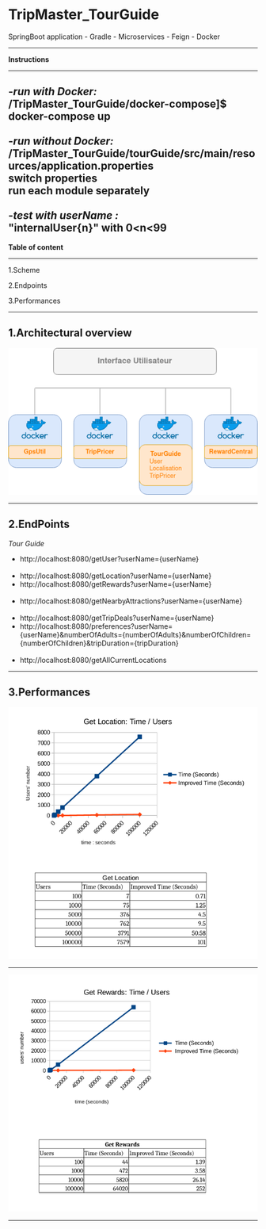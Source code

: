 # TripMaster_TourGuide

SpringBoot application - Gradle - Microservices - Feign - Docker

---
**Instructions**

---

-*run with Docker:*<br>
/TripMaster_TourGuide/docker-compose]$ docker-compose up <br>
<br>
-*run without Docker:*<br>
/TripMaster_TourGuide/tourGuide/src/main/resources/application.properties<br>
switch properties<br>
run each module separately<br>
<br>
-*test with userName :* <br>
"internalUser{n}"  with  0<n<99
---
**Table of content**

---
1.Scheme

2.Endpoints

3.Performances

---
**1.Architectural  overview**
---
![](annexes/microservicesScheme.png)

___
**2.EndPoints**
---
*Tour Guide*
- http://localhost:8080/getUser?userName={userName}
  <br>
  <br>
- http://localhost:8080/getLocation?userName={userName}
- http://localhost:8080/getRewards?userName={userName}
  <br>
  <br>
- http://localhost:8080/getNearbyAttractions?userName={userName}
  <br>
  <br>
- http://localhost:8080/getTripDeals?userName={userName}
- http://localhost:8080/preferences?userName={userName}&numberOfAdults={numberOfAdults}&numberOfChildren={numberOfChildren}&tripDuration={tripDuration}
  <br>
  <br>
- http://localhost:8080/getAllCurrentLocations

___
**3.Performances**
---
![](annexes/getLocationsPerformances.png)
___
![](annexes/getRewardPerformances.png)

___